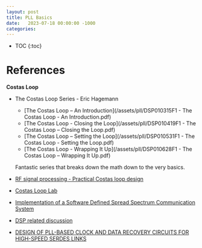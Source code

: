 ```yaml
---
layout: post
title: PLL Basics
date:   2023-07-18 00:00:00 -1000
categories:
---
```


* TOC
{:toc}


# References

**Costas Loop**

* The Costas Loop Series - Eric Hagemann

    * [The Costas Loop – An Introduction](/assets/pll/DSP010315F1 - The Costas Loop - An Introduction.pdf)
    * [The Costas Loop - Closing the Loop](/assets/pll/DSP010419F1 - The Costas Loop – Closing the Loop.pdf)
    * [The Costas Loop – Setting the Loop](/assets/pll/DSP010531F1 - The Costas Loop - Setting the Loop.pdf)
    * [The Costas Loop - Wrapping It Up](/assets/pll/DSP010628F1 - The Costas Loop – Wrapping It Up.pdf)

    Fantastic series that breaks down the math down to the very basics.

* [RF signal processing - Practical Costas loop design](https://ez.analog.com/cfs-filesystemfile/__key/communityserver-discussions-components-files/333/Costas-Loop.pdf)

* [Costas Loop Lab](http://zimmer.fresnostate.edu/~pkinman/pdfs/Costas%20Loop.pdf)

* [Implementation of a Software Defined Spread Spectrum Communication System](https://egrove.olemiss.edu/cgi/viewcontent.cgi?article=1032&context=etd)

* [DSP related discussion](https://www.dsprelated.com/showthread/comp.dsp/112658-1.php)

* [DESIGN OF PLL-BASED CLOCK AND DATA RECOVERY CIRCUITS FOR HIGH-SPEED SERDES LINKS](https://core.ac.uk/download/pdf/29156891.pdf)
